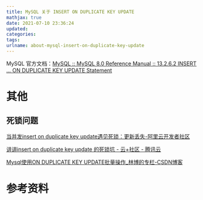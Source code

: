 ```yaml
---
title: MySQL 关于 INSERT ON DUPLICATE KEY UPDATE
mathjax: true
date: 2021-07-10 23:36:24
updated:
categories:
tags:
urlname: about-mysql-insert-on-duplicate-key-update
---
```




<!-- more -->

MySQL 官方文档：[MySQL :: MySQL 8.0 Reference Manual :: 13.2.6.2 INSERT ... ON DUPLICATE KEY UPDATE Statement](https://dev.mysql.com/doc/refman/8.0/en/insert-on-duplicate.html)



# 其他

## 死锁问题

[当并发insert on duplicate key update遇见死锁：更新丢失-阿里云开发者社区](https://developer.aliyun.com/article/727076)

[讲讲insert on duplicate key update 的死锁坑 - 云+社区 - 腾讯云](https://cloud.tencent.com/developer/article/1609770)

[Mysql使用ON DUPLICATE KEY UPDATE批量操作_林博的专栏-CSDN博客](https://blog.csdn.net/woai0324/article/details/72585378)





# 参考资料

